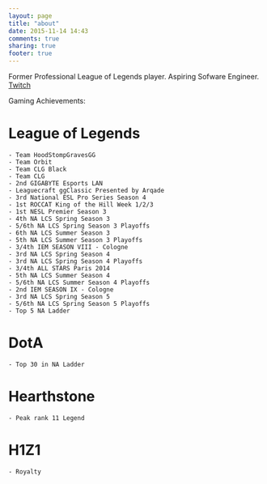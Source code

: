 ```yaml
---
layout: page
title: "about"
date: 2015-11-14 14:43
comments: true
sharing: true
footer: true
---
```

Former Professional League of Legends player.
Aspiring Sofware Engineer.
[Twitch](www.twitch.tv/link)

Gaming Achievements:

# League of Legends
	- Team HoodStompGravesGG
	- Team Orbit
	- Team CLG Black
	- Team CLG
    - 2nd GIGABYTE Esports LAN
    - Leaguecraft ggClassic Presented by Arqade
    - 3rd National ESL Pro Series Season 4
    - 1st ROCCAT King of the Hill Week 1/2/3
    - 1st NESL Premier Season 3
    - 4th NA LCS Spring Season 3 
    - 5/6th NA LCS Spring Season 3 Playoffs
    - 6th NA LCS Summer Season 3
    - 5th NA LCS Summer Season 3 Playoffs
    - 3/4th IEM SEASON VIII - Cologne
    - 3rd NA LCS Spring Season 4
    - 3rd NA LCS Spring Season 4 Playoffs
    - 3/4th ALL STARS Paris 2014
    - 5th NA LCS Summer Season 4 
    - 5/6th NA LCS Summer Season 4 Playoffs
    - 2nd IEM SEASON IX - Cologne
    - 3rd NA LCS Spring Season 5
    - 5/6th NA LCS Spring Season 5 Playoffs
    - Top 5 NA Ladder

# DotA
    - Top 30 in NA Ladder  

# Hearthstone
	- Peak rank 11 Legend

# H1Z1
	- Royalty


